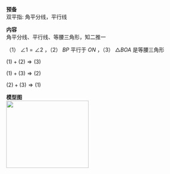 **预备**  
双平指: 角平分线，平行线  
  
**内容**  
角平分线、平行线、等腰三角形，知二推一  
  
（1） $\angle1=\angle2$ ，（2） $BP$ 平行于 $ON$ ，（3） $\triangle BOA$ 是等腰三角形  
  
$(1)+(2)\Rightarrow(3)$  
  
$(1)+(3)\Rightarrow(2)$  
  
$(2)+(3)\Rightarrow(1)$  
  
**模型图**  
<img src="E:\Math\work_space\math\005-入门课程-解析几何\098 resources\双平模型.png" width="220px" height="180px" align="left"/>  
  

